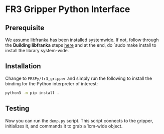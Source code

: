 # FR3 Gripper Python Interface

## Prerequisite 
We assume libfranka has been installed systemwide. If not, follow through the **Building libfranka** steps [here](https://frankaemika.github.io/docs/installation_linux.html) and at the end, do `sudo make install to install the library system-wide. 

## Installation
Change to `FR3Py/fr3_gripper` and simply run the following to install the binding for the Python interpreter of interest:
```bash
python3 -m pip install .
```
## Testing

Now you can run the `demp.py` script. This script connects to the gripper, initializes it, and commands it to grab a 1cm-wide object. 